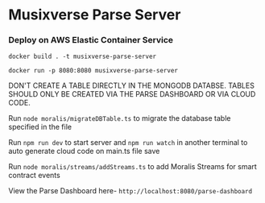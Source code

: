 # Musixverse Parse Server

### Deploy on AWS Elastic Container Service

`docker build . -t musixverse-parse-server`

`docker run -p 8080:8080 musixverse-parse-server`



DON'T CREATE A TABLE DIRECTLY IN THE MONGODB DATABSE. TABLES SHOULD ONLY BE CREATED VIA THE PARSE DASHBOARD OR VIA CLOUD CODE.

Run `node moralis/migrateDBTable.ts` to migrate the database table specified in the file

Run `npm run dev` to start server and `npm run watch` in another terminal to auto generate cloud code on main.ts file save

Run `node moralis/streams/addStreams.ts` to add Moralis Streams for smart contract events


View the Parse Dashboard here-
`http://localhost:8080/parse-dashboard`